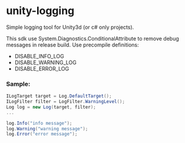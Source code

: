 # unity-logging
Simple logging tool for Unity3d (or c# only projects).

This sdk use System.Diagnostics.ConditionalAttribute to remove debug messages in release build. Use precompile definitions:
- DISABLE_INFO_LOG
- DISABLE_WARNING_LOG
- DISABLE_ERROR_LOG

### Sample:
```csharp
ILogTarget target = Log.DefaultTarget();
ILogFilter filter = LogFilter.WarningLevel();
Log log = new Log(target, filter);
...

log.Info("info message");
log.Warning("warning message");
log.Error("error message");
```
